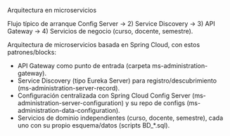 Arquitectura en microservicios 

Flujo típico de arranque
Config Server → 2) Service Discovery → 3) API Gateway → 4) Servicios de negocio (curso, docente, semestre).

Arquitectura de microservicios basada en Spring Cloud, con estos patrones/blocks:
- API Gateway como punto de entrada (carpeta ms-administration-gateway).
- Service Discovery (tipo Eureka Server) para registro/descubrimiento (ms-administration-server-record).
- Configuración centralizada con Spring Cloud Config Server (ms-administration-server-configuration) y su repo de configs (ms-administration-data-configuration).
- Servicios de dominio independientes (curso, docente, semestre), cada uno con su propio esquema/datos (scripts BD_*.sql).
